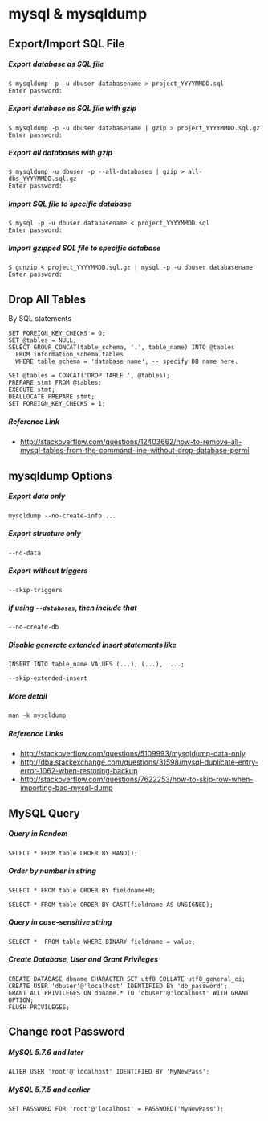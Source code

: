 mysql & mysqldump
=================

Export/Import SQL File
----------------------

##### Export database as SQL file
```
$ mysqldump -p -u dbuser databasename > project_YYYYMMDD.sql
Enter password:
```

##### Export database as SQL file with gzip
```
$ mysqldump -p -u dbuser databasename | gzip > project_YYYYMMDD.sql.gz
Enter password:
```

##### Export all databases with gzip
```
$ mysqldump -u dbuser -p --all-databases | gzip > all-dbs_YYYYMMDD.sql.gz
Enter password:
```

##### Import SQL file to specific database
```
$ mysql -p -u dbuser databasename < project_YYYYMMDD.sql
Enter password:
```

##### Import gzipped SQL file to specific database
```
$ gunzip < project_YYYYMMDD.sql.gz | mysql -p -u dbuser databasename
Enter password:
```


Drop All Tables
---------------

By SQL statements
```
SET FOREIGN_KEY_CHECKS = 0;
SET @tables = NULL;
SELECT GROUP_CONCAT(table_schema, '.', table_name) INTO @tables
  FROM information_schema.tables
  WHERE table_schema = 'database_name'; -- specify DB name here.

SET @tables = CONCAT('DROP TABLE ', @tables);
PREPARE stmt FROM @tables;
EXECUTE stmt;
DEALLOCATE PREPARE stmt;
SET FOREIGN_KEY_CHECKS = 1;
```

##### Reference Link
* http://stackoverflow.com/questions/12403662/how-to-remove-all-mysql-tables-from-the-command-line-without-drop-database-permi


mysqldump Options
-----------------

##### Export data only
```
mysqldump --no-create-info ...
```

##### Export structure only
```
--no-data
```

##### Export without triggers
```
--skip-triggers
```

##### If using `--databases`, then include that
```
--no-create-db
```

##### Disable generate extended insert statements like
`INSERT INTO table_name VALUES (...), (...),  ...;`
```
--skip-extended-insert
```

##### More detail
```
man -k mysqldump
```

##### Reference Links
* http://stackoverflow.com/questions/5109993/mysqldump-data-only
* http://dba.stackexchange.com/questions/31598/mysql-duplicate-entry-error-1062-when-restoring-backup
* http://stackoverflow.com/questions/7622253/how-to-skip-row-when-importing-bad-mysql-dump


MySQL Query
-----------

##### Query in Random
```
SELECT * FROM table ORDER BY RAND();
```

##### Order by number in string
```
SELECT * FROM table ORDER BY fieldname+0;
```
```
SELECT * FROM table ORDER BY CAST(fieldname AS UNSIGNED);
```

##### Query in case-sensitive string
```
SELECT *  FROM table WHERE BINARY fieldname = value;
```

##### Create Database, User and Grant Privileges
```
CREATE DATABASE dbname CHARACTER SET utf8 COLLATE utf8_general_ci;
CREATE USER 'dbuser'@'localhost' IDENTIFIED BY 'db_password';
GRANT ALL PRIVILEGES ON dbname.* TO 'dbuser'@'localhost' WITH GRANT OPTION;
FLUSH PRIVILEGES;
```


Change root Password
--------------------

##### MySQL 5.7.6 and later
```
ALTER USER 'root'@'localhost' IDENTIFIED BY 'MyNewPass';
```

##### MySQL 5.7.5 and earlier
```
SET PASSWORD FOR 'root'@'localhost' = PASSWORD('MyNewPass');
```
